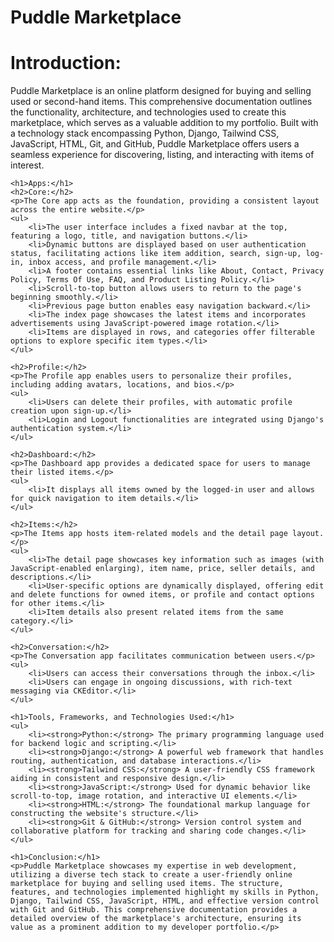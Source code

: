 # Puddle Marketplace
<html>
    <h1>Introduction:</h1>
    <p>Puddle Marketplace is an online platform designed for buying and selling used or second-hand items. This comprehensive documentation outlines the functionality, architecture, and technologies used to create this marketplace, which serves as a valuable addition to my portfolio. Built with a technology stack encompassing Python, Django, Tailwind CSS, JavaScript, HTML, Git, and GitHub, Puddle Marketplace offers users a seamless experience for discovering, listing, and interacting with items of interest.</p>

    <h1>Apps:</h1>
    <h2>Core:</h2>
    <p>The Core app acts as the foundation, providing a consistent layout across the entire website.</p>
    <ul>
        <li>The user interface includes a fixed navbar at the top, featuring a logo, title, and navigation buttons.</li>
        <li>Dynamic buttons are displayed based on user authentication status, facilitating actions like item addition, search, sign-up, log-in, inbox access, and profile management.</li>
        <li>A footer contains essential links like About, Contact, Privacy Policy, Terms Of Use, FAQ, and Product Listing Policy.</li>
        <li>Scroll-to-top button allows users to return to the page's beginning smoothly.</li>
        <li>Previous page button enables easy navigation backward.</li>
        <li>The index page showcases the latest items and incorporates advertisements using JavaScript-powered image rotation.</li>
        <li>Items are displayed in rows, and categories offer filterable options to explore specific item types.</li>
    </ul>

    <h2>Profile:</h2>
    <p>The Profile app enables users to personalize their profiles, including adding avatars, locations, and bios.</p>
    <ul>
        <li>Users can delete their profiles, with automatic profile creation upon sign-up.</li>
        <li>Login and Logout functionalities are integrated using Django's authentication system.</li>
    </ul>

    <h2>Dashboard:</h2>
    <p>The Dashboard app provides a dedicated space for users to manage their listed items.</p>
    <ul>
        <li>It displays all items owned by the logged-in user and allows for quick navigation to item details.</li>
    </ul>

    <h2>Items:</h2>
    <p>The Items app hosts item-related models and the detail page layout.</p>
    <ul>
        <li>The detail page showcases key information such as images (with JavaScript-enabled enlarging), item name, price, seller details, and descriptions.</li>
        <li>User-specific options are dynamically displayed, offering edit and delete functions for owned items, or profile and contact options for other items.</li>
        <li>Item details also present related items from the same category.</li>
    </ul>

    <h2>Conversation:</h2>
    <p>The Conversation app facilitates communication between users.</p>
    <ul>
        <li>Users can access their conversations through the inbox.</li>
        <li>Users can engage in ongoing discussions, with rich-text messaging via CKEditor.</li>
    </ul>

    <h1>Tools, Frameworks, and Technologies Used:</h1>
    <ul>
        <li><strong>Python:</strong> The primary programming language used for backend logic and scripting.</li>
        <li><strong>Django:</strong> A powerful web framework that handles routing, authentication, and database interactions.</li>
        <li><strong>Tailwind CSS:</strong> A user-friendly CSS framework aiding in consistent and responsive design.</li>
        <li><strong>JavaScript:</strong> Used for dynamic behavior like scroll-to-top, image rotation, and interactive UI elements.</li>
        <li><strong>HTML:</strong> The foundational markup language for constructing the website's structure.</li>
        <li><strong>Git & GitHub:</strong> Version control system and collaborative platform for tracking and sharing code changes.</li>
    </ul>

    <h1>Conclusion:</h1>
    <p>Puddle Marketplace showcases my expertise in web development, utilizing a diverse tech stack to create a user-friendly online marketplace for buying and selling used items. The structure, features, and technologies implemented highlight my skills in Python, Django, Tailwind CSS, JavaScript, HTML, and effective version control with Git and GitHub. This comprehensive documentation provides a detailed overview of the marketplace's architecture, ensuring its value as a prominent addition to my developer portfolio.</p>
</html>
